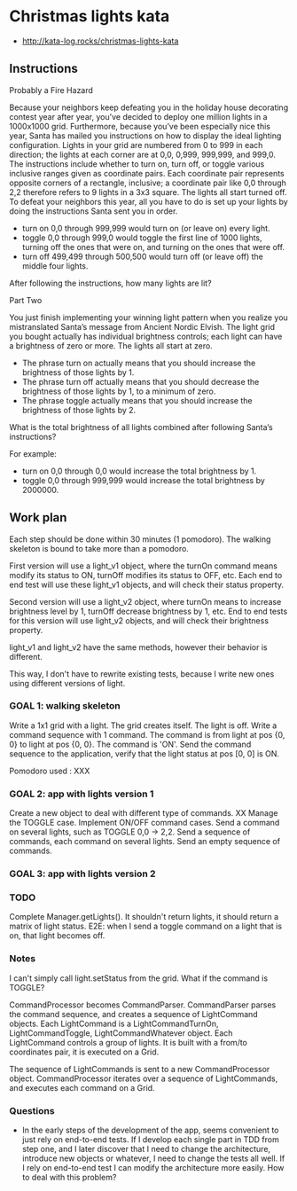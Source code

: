 # Christmas lights kata

* http://kata-log.rocks/christmas-lights-kata

## Instructions

Probably a Fire Hazard

Because your neighbors keep defeating you in the holiday house decorating contest year after year, you’ve decided to deploy one million lights in a 1000x1000 grid. Furthermore, because you’ve been especially nice this year, Santa has mailed you instructions on how to display the ideal lighting configuration. Lights in your grid are numbered from 0 to 999 in each direction; the lights at each corner are at 0,0, 0,999, 999,999, and 999,0. The instructions include whether to turn on, turn off, or toggle various inclusive ranges given as coordinate pairs. Each coordinate pair represents opposite corners of a rectangle, inclusive; a coordinate pair like 0,0 through 2,2 therefore refers to 9 lights in a 3x3 square. The lights all start turned off. To defeat your neighbors this year, all you have to do is set up your lights by doing the instructions Santa sent you in order.

* turn on 0,0 through 999,999 would turn on (or leave on) every light.
* toggle 0,0 through 999,0 would toggle the first line of 1000 lights, turning off the ones that were on, and turning on the ones that were off.
* turn off 499,499 through 500,500 would turn off (or leave off) the middle four lights.

After following the instructions, how many lights are lit?

Part Two

You just finish implementing your winning light pattern when you realize you mistranslated Santa’s message from Ancient Nordic Elvish. The light grid you bought actually has individual brightness controls; each light can have a brightness of zero or more. The lights all start at zero.

* The phrase turn on actually means that you should increase the brightness of those lights by 1.
* The phrase turn off actually means that you should decrease the brightness of those lights by 1, to a minimum of zero.
* The phrase toggle actually means that you should increase the brightness of those lights by 2.

What is the total brightness of all lights combined after following Santa’s instructions?

For example:

* turn on 0,0 through 0,0 would increase the total brightness by 1.
* toggle 0,0 through 999,999 would increase the total brightness by 2000000.

## Work plan

Each step should be done within 30 minutes (1 pomodoro).
The walking skeleton is bound to take more than a pomodoro.

First version will use a light_v1 object, where the turnOn command means modify its status to ON, turnOff modifies its status to OFF, etc.
Each end to end test will use these light_v1 objects, and will check their status property.

Second version will use a light_v2 object, where turnOn means to increase brightness level by 1, turnOff decrease brightness by 1, etc.
End to end tests for this version will use light_v2 objects, and will check their brightness property.

light_v1 and light_v2 have the same methods, however their behavior is different.

This way, I don't have to rewrite existing tests, because I write new ones using different versions of light.

### GOAL 1: walking skeleton

Write a 1x1 grid with a light. The grid creates itself. The light is off.
Write a command sequence with 1 command. The command is from light at pos {0, 0} to light at pos {0, 0}. The command is 'ON'.
Send the command sequence to the application, verify that the light status at pos [0, 0] is ON.

Pomodoro used : XXX

### GOAL 2: app with lights version 1

Create a new object to deal with different type of commands. XX
Manage the TOGGLE case. 
Implement ON/OFF command cases.
Send a command on several lights, such as TOGGLE 0,0 -> 2,2.
Send a sequence of commands, each command on several lights.
Send an empty sequence of commands.

### GOAL 3: app with lights version 2

### TODO
Complete Manager.getLights(). It shouldn't return lights, it should return a matrix of light status.
E2E: when I send a toggle command on a light that is on, that light becomes off.

### Notes 

I can't simply call light.setStatus from the grid. What if the command is TOGGLE?

CommandProcessor becomes CommandParser. CommandParser parses the command sequence, and creates a sequence of LightCommand objects. 
Each LightCommand is a LightCommandTurnOn, LightCommandToggle, LightCommandWhatever object.
Each LightCommand controls a group of lights. It is built with a from/to coordinates pair, it is executed on a Grid.

The sequence of LightCommands is sent to a new CommandProcessor object.
CommandProcessor iterates over a sequence of LightCommands, and executes each command on a Grid.

### Questions

* In the early steps of the development of the app, seems convenient to just rely on end-to-end tests. If I develop each single part in TDD from step one, and I later discover that I need to change the architecture, introduce new objects or whatever, I need to change the tests all well. If I rely on end-to-end test I can modify the architecture more easily.
How to deal with this problem?